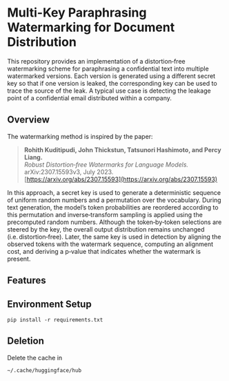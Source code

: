 # Multi-Key Paraphrasing Watermarking for Document Distribution

This repository provides an implementation of a distortion‑free watermarking scheme for paraphrasing a confidential text into multiple watermarked versions. Each version is generated using a different secret key so that if one version is leaked, the corresponding key can be used to trace the source of the leak. A typical use case is detecting the leakage point of a confidential email distributed within a company.

## Overview

The watermarking method is inspired by the paper:

> **Rohith Kuditipudi, John Thickstun, Tatsunori Hashimoto, and Percy Liang.**  
> _Robust Distortion‑free Watermarks for Language Models._  
> arXiv:2307.15593v3, July 2023.  
> [https://arxiv.org/abs/2307.15593](https://arxiv.org/abs/2307.15593)

In this approach, a secret key is used to generate a deterministic sequence of uniform random numbers and a permutation over the vocabulary. During text generation, the model’s token probabilities are reordered according to this permutation and inverse‑transform sampling is applied using the precomputed random numbers. Although the token‐by‐token selections are steered by the key, the overall output distribution remains unchanged (i.e. distortion‑free). Later, the same key is used in detection by aligning the observed tokens with the watermark sequence, computing an alignment cost, and deriving a p‑value that indicates whether the watermark is present.

## Features

## Environment Setup

```
pip install -r requirements.txt
```

## Deletion

Delete the cache in

```
~/.cache/huggingface/hub
```
